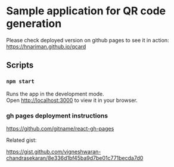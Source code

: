 # Sample application for QR code generation

Please check deployed version on github pages to see it in action:
<https://hnariman.github.io/qcard>

## Scripts

### `npm start`

Runs the app in the development mode.\
Open [http://localhost:3000](http://localhost:3000) to view it in your browser.

### gh pages deployment instructions

<https://github.com/gitname/react-gh-pages>

Related gist:

<https://gist.github.com/vigneshwaran-chandrasekaran/8e336d1bf45ba9d7be01c771becda7d0>
